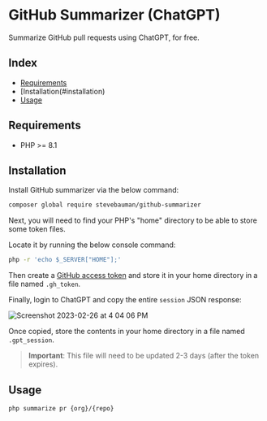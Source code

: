 # GitHub Summarizer (ChatGPT)

Summarize GitHub pull requests using ChatGPT, for free.

## Index

- [Requirements](#requirements)
- [Installation(#installation)
- [Usage](#usage)

## Requirements

- PHP >= 8.1

## Installation

Install GitHub summarizer via the below command:

```bash
composer global require stevebauman/github-summarizer
```

Next, you will need to find your PHP's "home" directory to be able to store some token files.

Locate it by running the below console command:

```bash
php -r 'echo $_SERVER["HOME"];'
```

Then create a [GitHub access token](https://github.com/settings/tokens) and store it in your home directory in a file named `.gh_token`.

Finally, login to ChatGPT and copy the entire `session` JSON response:

![Screenshot 2023-02-26 at 4 04 06 PM](https://user-images.githubusercontent.com/6421846/221437445-610ba3a9-a38c-43c5-ba47-786b21243c8c.png)

Once copied, store the contents in your home directory in a file named `.gpt_session`.

> **Important**: This file will need to be updated 2-3 days (after the token expires).

## Usage

```bash
php summarize pr {org}/{repo}
```
